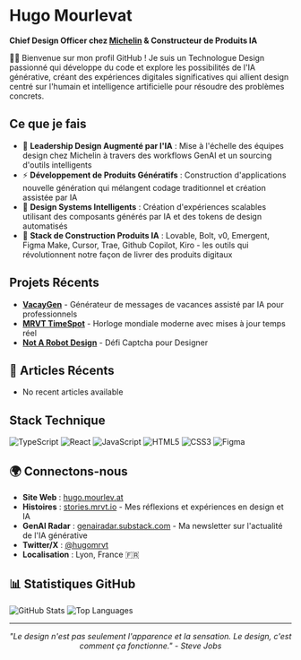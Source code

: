 # Hugo Mourlevat

**Chief Design Officer chez [Michelin](https://github.com/michelin) & Constructeur de Produits IA**

👋🏽 Bienvenue sur mon profil GitHub ! Je suis un Technologue Design passionné qui développe du code et explore les possibilités de l'IA générative, créant des expériences digitales significatives qui allient design centré sur l'humain et intelligence artificielle pour résoudre des problèmes concrets.

## Ce que je fais

- 🤖 **Leadership Design Augmenté par l'IA** : Mise à l'échelle des équipes design chez Michelin à travers des workflows GenAI et un sourcing d'outils intelligents
- ⚡ **Développement de Produits Génératifs** : Construction d'applications nouvelle génération qui mélangent codage traditionnel et création assistée par IA
- 🎨 **Design Systems Intelligents** : Création d'expériences scalables utilisant des composants générés par IA et des tokens de design automatisés
- 🚀 **Stack de Construction Produits IA** : Lovable, Bolt, v0, Emergent, Figma Make, Cursor, Trae, Github Copilot, Kiro - les outils qui révolutionnent notre façon de livrer des produits digitaux

## Projets Récents

- **[VacayGen](https://github.com/hugomrvt/vacaygen)** - Générateur de messages de vacances assisté par IA pour professionnels
- **[MRVT TimeSpot](https://github.com/hugomrvt/mrvt-timespot)** - Horloge mondiale moderne avec mises à jour temps réel
- **[Not A Robot Design](https://github.com/hugomrvt/not-a-robot-design)** - Défi Captcha pour Designer

## 📝 Articles Récents

<!-- SECTION:RECENT_POSTS_START -->
- No recent articles available
<!-- SECTION:RECENT_POSTS_END -->

## Stack Technique

![TypeScript](https://img.shields.io/badge/-TypeScript-3178C6?style=flat-square&logo=typescript&logoColor=white)
![React](https://img.shields.io/badge/-React-61DAFB?style=flat-square&logo=react&logoColor=black)
![JavaScript](https://img.shields.io/badge/-JavaScript-F7DF1E?style=flat-square&logo=javascript&logoColor=black)
![HTML5](https://img.shields.io/badge/-HTML5-E34F26?style=flat-square&logo=html5&logoColor=white)
![CSS3](https://img.shields.io/badge/-CSS3-1572B6?style=flat-square&logo=css3&logoColor=white)
![Figma](https://img.shields.io/badge/-Figma-F24E1E?style=flat-square&logo=figma&logoColor=white)

## 🌍 Connectons-nous

- **Site Web** : [hugo.mourlev.at](https://hugo.mourlev.at/)
- **Histoires** : [stories.mrvt.io](https://stories.mrvt.io/) - Mes réflexions et expériences en design et IA
- **GenAI Radar** : [genairadar.substack.com](https://genairadar.substack.com/) - Ma newsletter sur l'actualité de l'IA générative
- **Twitter/X** : [@hugomrvt](https://twitter.com/hugomrvt)
- **Localisation** : Lyon, France 🇫🇷

## 📊 Statistiques GitHub

![GitHub Stats](https://github-readme-stats.vercel.app/api?username=hugomrvt&show_icons=true&theme=dark)
![Top Languages](https://github-readme-stats.vercel.app/api/top-langs/?username=hugomrvt&layout=compact&theme=dark)

---

<div align="center">
  <i>"Le design n'est pas seulement l'apparence et la sensation. Le design, c'est comment ça fonctionne." - Steve Jobs</i>
</div>
